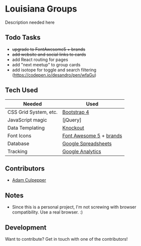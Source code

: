 # Louisiana Groups
Description needed here


## Todo Tasks
- ~~upgrade to FontAwesome5 + brands~~
- ~~add website and social links to cards~~
- add React routing for pages
- add "next meetup" to group cards
- add isotope for toggle and search filtering (https://codepen.io/desandro/pen/wfaGu)


## Tech Used
| Needed | Used |
| ------ | ------ |
| CSS Grid System, etc. | [Bootstrap 4](http://getbootstrap.com)
| JavaScript magic | [jQuery]
| Data Templating | [Knockout](http://knockoutjs.com)
| Font Icons | [Font Awesome 5](https://fontawesome.com) + [brands](https://fontawesome.com/icons?d=brands)
| Database | [Google Spreadsheets](https://google.com/sheets)
| Tracking | [Google Analytics](https://google.com/analytics)


## Contributors
- [Adam Culpepper](https://github.com/adamculpepper)


## Notes
- Since this is a personal project, I'm not screwing with browser compatibility. Use a real browser. :)


## Development
Want to contribute? Get in touch with one of the contributors!
